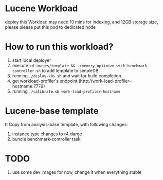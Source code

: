 # Lucene Workload

deploy this Workload may need 10 mins for indexing, and 12GB storage size,
please please put this pod to dedicated node

# How to run this workload?
1. start local deployer
2. execute ```cd images/template && ./memory-optimize-with-benchmark-controller.sh``` to add template to simpleDB
2. running ```./deploy-k8s.sh``` and wait for build completion.
3. get workload-profiler's endpoint (http://work-load-profiler-hostname:7779)
4. running ```./calibrate.sh work-load-profiler-hostname ```

# Lucene-base template
It Copy from analysis-base template, with following changes:
1. instance type changes to r4.xlarge
2. bundle benchmark-controller task

# TODO
1. use some dev images for now, change it when everything stable
